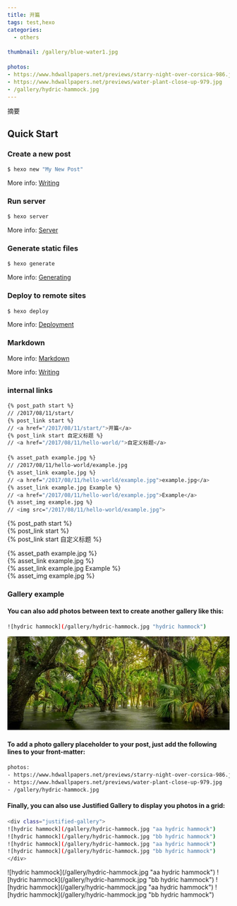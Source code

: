 ```yaml
---
title: 开篇
tags: test,hexo
categories: 
  - others

thumbnail: /gallery/blue-water1.jpg

photos:
- https://www.hdwallpapers.net/previews/starry-night-over-corsica-986.jpg
- https://www.hdwallpapers.net/previews/water-plant-close-up-979.jpg
- /gallery/hydric-hammock.jpg
---
```

摘要
<!-- more -->

## Quick Start

### Create a new post

``` bash
$ hexo new "My New Post"
```

More info: [Writing](https://hexo.io/docs/writing.html)

### Run server

``` bash
$ hexo server
```

More info: [Server](https://hexo.io/docs/server.html)

### Generate static files

``` bash
$ hexo generate
```

More info: [Generating](https://hexo.io/docs/generating.html)

### Deploy to remote sites

``` bash
$ hexo deploy
```

More info: [Deployment](https://hexo.io/docs/deployment.html)



### Markdown

More info: [Markdown](http://blog.zhangruipeng.me/hexo-theme-hueman/2014/12/25/Markdown/)

More info: [Writing](https://hexo.io/docs/writing.html)


### internal links 

``` bash
{% post_path start %}
// /2017/08/11/start/
{% post_link start %}
// <a href="/2017/08/11/start/">开篇</a>
{% post_link start 自定义标题 %}
// <a href="/2017/08/11/hello-world/">自定义标题</a>

{% asset_path example.jpg %}
// /2017/08/11/hello-world/example.jpg
{% asset_link example.jpg %}
// <a href="/2017/08/11/hello-world/example.jpg">example.jpg</a>
{% asset_link example.jpg Example %}
// <a href="/2017/08/11/hello-world/example.jpg">Example</a>
{% asset_img example.jpg %}
// <img src="/2017/08/11/hello-world/example.jpg">
```
{% post_path start %} <br/>
{% post_link start %} <br/>
{% post_link start 自定义标题 %} <br/>

{% asset_path example.jpg %} <br/>
{% asset_link example.jpg %} <br/>
{% asset_link example.jpg Example %} <br/>
{% asset_img example.jpg %}


### Gallery example

#### You can also add photos between text to create another gallery like this:
``` bash
![hydric hammock](/gallery/hydric-hammock.jpg "hydric hammock")
```
![hydric hammock](/gallery/hydric-hammock.jpg "hydric hammock")



#### To add a photo gallery placeholder to your post, just add the following lines to your front-matter:

``` bash
photos:
- https://www.hdwallpapers.net/previews/starry-night-over-corsica-986.jpg
- https://www.hdwallpapers.net/previews/water-plant-close-up-979.jpg
- /gallery/hydric-hammock.jpg
```


#### Finally, you can also use Justified Gallery to display you photos in a grid:

``` bash
<div class="justified-gallery">
![hydric hammock](/gallery/hydric-hammock.jpg "aa hydric hammock")
![hydric hammock](/gallery/hydric-hammock.jpg "bb hydric hammock")
![hydric hammock](/gallery/hydric-hammock.jpg "aa hydric hammock")
![hydric hammock](/gallery/hydric-hammock.jpg "bb hydric hammock")
</div>
```

<div class="justified-gallery">
![hydric hammock](/gallery/hydric-hammock.jpg "aa hydric hammock")
![hydric hammock](/gallery/hydric-hammock.jpg "bb hydric hammock")
![hydric hammock](/gallery/hydric-hammock.jpg "aa hydric hammock")
![hydric hammock](/gallery/hydric-hammock.jpg "bb hydric hammock")
</div>


